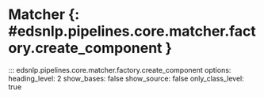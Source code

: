 # Matcher {: #edsnlp.pipelines.core.matcher.factory.create_component }

::: edsnlp.pipelines.core.matcher.factory.create_component
    options:
        heading_level: 2
        show_bases: false
        show_source: false
        only_class_level: true
